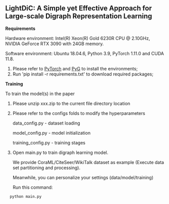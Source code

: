 ## LightDiC: A Simple yet Effective Approach for Large-scale Digraph Representation Learning

**Requirements**

Hardware environment: Intel(R) Xeon(R) Gold 6230R CPU @ 2.10GHz, NVIDIA GeForce RTX 3090 with 24GB memory.

Software environment: Ubuntu 18.04.6, Python 3.9, PyTorch 1.11.0 and CUDA 11.8.

1. Please refer to [PyTorch](https://pytorch.org/get-started/locally/) and [PyG](https://pytorch-geometric.readthedocs.io/en/latest/notes/installation.html) to install the environments;
2. Run 'pip install -r requirements.txt' to download required packages;

**Training**

To train the model(s) in the paper

1. Please unzip xxx.zip to the current file directory location

2. Please refer to the configs folds to modify the hyperparameters 

   data_config.py - dataset loading

   model_config.py - model initialization  

   training_config.py - training stages

3. Open main.py to train digraph learning model.

    We provide CoraML/CiteSeer/WikiTalk dataset as example (Execute data set partitioning and processing).

    Meanwhile, you can personalize your settings (data/model/training)

    Run this command:

```python
  python main.py
```

